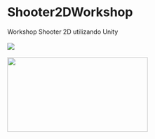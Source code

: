 # Shooter2DWorkshop
Workshop Shooter 2D utilizando Unity
<br><br>
<img src="https://i.makeagif.com/media/10-19-2017/iQ-l5F.gif"></img>
<br><br>
<img src="https://i.makeagif.com/media/10-19-2017/SFo0xL.gif" width="320px" height="170px"></img>
